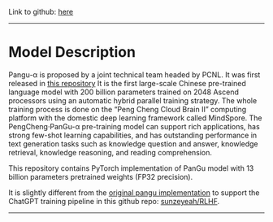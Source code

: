 Link to github: [here](https://github.com/sunzeyeah/RLHF)

---


# Model Description

Pangu-α is proposed by a joint technical team headed by PCNL. It was first released in [this repository](https://git.openi.org.cn/PCL-Platform.Intelligence/PanGu-Alpha)  It is the first large-scale Chinese pre-trained language model with 200 billion parameters trained on 2048 Ascend processors using an automatic hybrid parallel training strategy. The whole training process is done on the “Peng Cheng Cloud Brain II” computing platform with the domestic deep learning framework called MindSpore. The PengCheng·PanGu-α pre-training model can support rich applications, has strong few-shot learning capabilities, and has outstanding performance in text generation tasks such as knowledge question and answer, knowledge retrieval, knowledge reasoning, and reading comprehension.

This repository contains PyTorch implementation of PanGu model with 13 billion parameters pretrained weights (FP32 precision). 

It is slightly different from the [original pangu implementation](https://huggingface.co/imone/pangu_2_6B) to support the ChatGPT training pipeline in this github repo: [sunzeyeah/RLHF](https://github.com/sunzeyeah/RLHF).

---
